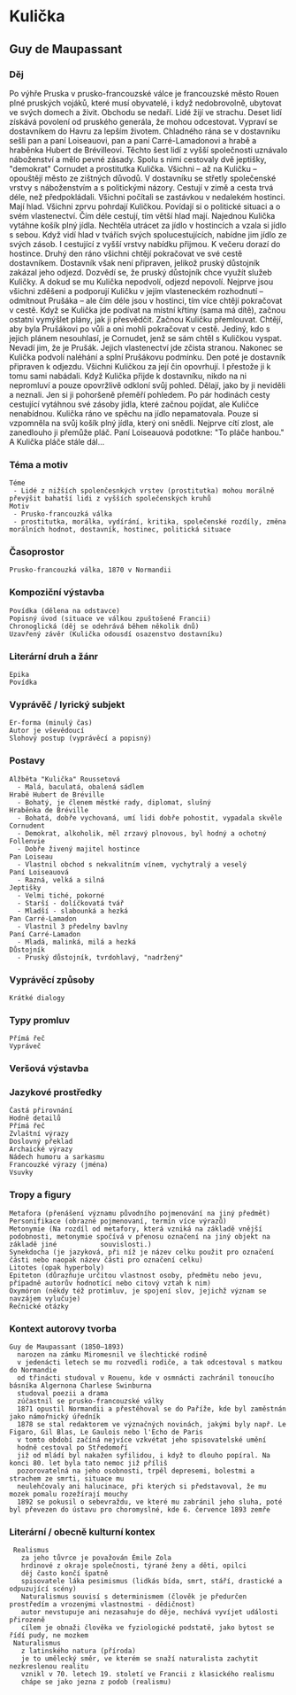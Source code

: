 # Kulička
## Guy de Maupassant
 ### Děj
   Po výhře Pruska v prusko-francouzské válce je francouzské město Rouen plné pruských vojáků, které musí obyvatelé, i když nedobrovolně, ubytovat ve svých domech a živit. Obchodu se nedaří. Lidé žijí ve strachu. Deset lidí získává povolení od pruského generála, že mohou odcestovat. Vypraví se dostavníkem do Havru za lepším životem. Chladného rána se v dostavníku sešli pan a paní Loiseauovi, pan a paní Carré-Lamadonovi a hrabě a hraběnka Hubert de Brévilleovi. Těchto šest lidí z vyšší společnosti uznávalo náboženství a mělo pevné zásady. Spolu s nimi cestovaly dvě jeptišky, "demokrat" Cornudet a prostitutka Kulička. Všichni – až na Kuličku – opouštějí město ze zištných důvodů. V dostavníku se střetly společenské vrstvy s náboženstvím a s politickými názory. Cestují v zimě a cesta trvá déle, než předpokládali. Všichni počítali se zastávkou v nedalekém hostinci. Mají hlad. Všichni zprvu pohrdají Kuličkou. Povídají si o politické situaci a o svém vlastenectví. Čím déle cestují, tím větší hlad mají. Najednou Kulička vytáhne košík plný jídla. Nechtěla utrácet za jídlo v hostincích a vzala si jídlo s sebou. Když vidí hlad v tvářích svých spolucestujících, nabídne jim jídlo ze svých zásob. I cestující z vyšší vrstvy nabídku přijmou. K večeru dorazí do hostince. Druhý den ráno všichni chtějí pokračovat ve své cestě dostavníkem. Dostavník však není připraven, jelikož pruský důstojník zakázal jeho odjezd. Dozvědí se, že pruský důstojník chce využít služeb Kuličky. A dokud se mu Kulička nepodvolí, odjezd nepovolí. Nejprve jsou všichni zděšeni a podporují Kuličku v jejím vlasteneckém rozhodnutí – odmítnout Prušáka – ale čím déle jsou v hostinci, tím více chtějí pokračovat v cestě. Když se Kulička jde podívat na místní křtiny (sama má dítě), začnou ostatní vymýšlet plány, jak ji přesvědčit. Začnou Kuličku přemlouvat. Chtějí, aby byla Prušákovi po vůli a oni mohli pokračovat v cestě. Jediný, kdo s jejich plánem nesouhlasí, je Cornudet, jenž se sám chtěl s Kuličkou vyspat. Nevadí jim, že je Prušák. Jejich vlastenectví jde zčista stranou. Nakonec se Kulička podvolí naléhání a splní Prušákovu podmínku. Den poté je dostavník připraven k odjezdu. Všichni Kuličkou za její čin opovrhují. I přestože ji k tomu sami nabádali. Když Kulička přijde k dostavníku, nikdo na ni nepromluví a pouze opovržlivě odkloní svůj pohled. Dělají, jako by ji neviděli a neznali. Jen si ji pohoršeně přeměří pohledem. Po pár hodinách cesty cestující vytáhnou své zásoby jídla, které začnou pojídat, ale Kuličce nenabídnou. Kulička ráno ve spěchu na jídlo nepamatovala. Pouze si vzpomněla na svůj košík plný jídla, který oni snědli. Nejprve cítí zlost, ale zanedlouho ji přemůže pláč. Paní Loiseauová podotkne: "To pláče hanbou." A Kulička pláče stále dál...

### Téma a motiv
    Téme
     - Lidé z nižších spolenčesnkých vrstev (prostitutka) mohou morálně převýšit bahatší lidi z vyšších společenských kruhů
    Motiv
     - Prusko-francouzká válka
     - prostitutka, morálka, vydírání, kritika, společenské rozdíly, změna morálních hodnot, dostavník, hostinec, politická situace
### Časoprostor
    Prusko-francouzká válka, 1870 v Normandii
### Kompoziční výstavba
    Povídka (dělena na odstavce)
    Popisný úvod (situace ve válkou zpuštošené Francii)
    Chronoglická (děj se odehrává během několik dnů)
    Uzavřený závěr (Kulička odousdí osazenstvo dostavníku)
### Literární druh a žánr
    Epika
    Povídka
### Vyprávěč / lyrický subjekt
    Er-forma (minulý čas)
    Autor je vševědoucí
    Slohový postup (vyprávěcí a popisný)
### Postavy
    Alžběta "Kulička" Roussetová
      - Malá, baculatá, obalená sádlem
    Hrabě Hubert de Bréville
      - Bohatý, je členem městké rady, diplomat, slušný
    Hraběnka de Bréville
      - Bohatá, dobře vychovaná, umí lidi dobře pohostit, vypadala skvěle
    Cornudent
      - Demokrat, alkoholik, měl zrzavý plnovous, byl hodný a ochotný
    Follenvie
      - Dobře živený majitel hostince
    Pan Loiseau
      - Vlastnil obchod s nekvalitním vínem, vychytralý a veselý
    Paní Loiseauová
      - Razná, velká a silná
    Jeptišky
      - Velmi tiché, pokorné
      - Starší - dolíčkovatá tvář
      - Mladší - slabounká a hezká
    Pan Carré-Lamadon
      - Vlastnil 3 předelny bavlny
    Paní Carré-Lamadon
      - Mladá, malinká, milá a hezká
    Důstojník
      - Pruský důstojník, tvrdohlavý, "nadržený"
### Vyprávěcí způsoby
    Krátké dialogy
### Typy promluv
    Přímá řeč
    Vypráveč
### Veršová výstavba
   
### Jazykové prostředky
    Častá přirovnání
    Hodně detailů
    Přímá řeč
    Zvlaštní výrazy
    Doslovný překlad
    Archaické výrazy
    Nádech humoru a sarkasmu
    Francouzké výrazy (jména)
    Vsuvky
### Tropy a figury
    Metafora (přenášení významu původního pojmenování na jiný předmět)
    Personifikace (obrazné pojmenovaní, termín více výrazů)
    Metonymie (Na rozdíl od metafory, která vzniká na základě vnější podobnosti, metonymie spočívá v přenosu označení na jiný objekt na základě jiné           souvislosti.)
    Synekdocha (je jazyková, při níž je název celku použit pro označení části nebo naopak název části pro označení celku)
    Litotes (opak hyperboly)
    Epiteton (důrazňuje určitou vlastnost osoby, předmětu nebo jevu, případně autorův hodnotící nebo citový vztah k nim)
    Oxymóron (někdy též protimluv, je spojení slov, jejichž význam se navzájem vylučuje)
    Řečnické otázky
### Kontext autorovy tvorba
    Guy de Maupassant (1850–1893)
      narozen na zámku Miromesnil ve šlechtické rodině
      v jedenácti letech se mu rozvedli rodiče, a tak odcestoval s matkou do Normandie
      od třinácti studoval v Rouenu, kde v osmnácti zachránil tonoucího básníka Algernona Charlese Swinburna
      studoval poezii a drama
      zúčastnil se prusko-francouzské války
      1871 opustil Normandii a přestěhoval se do Paříže, kde byl zaměstnán jako námořnický úředník
      1878 se stal redaktorem ve význačných novinách, jakými byly např. Le Figaro, Gil Blas, Le Gaulois nebo l'Echo de Paris
      v tomto období začíná nejvíce vzkvétat jeho spisovatelské umění
      hodně cestoval po Středomoří
      již od mládí byl nakažen syfilidou, i když to dlouho popíral. Na konci 80. let byla tato nemoc již příliš
      pozorovatelná na jeho osobnosti, trpěl depresemi, bolestmi a strachem ze smrti, situace mu
      neulehčovaly ani halucinace, při kterých si představoval, že mu mozek pomalu rozežírají mouchy
      1892 se pokusil o sebevraždu, ve které mu zabránil jeho sluha, poté byl převezen do ústavu pro choromyslné, kde 6. července 1893 zemře
### Literární / obecně kulturní kontex
     Realismus
       za jeho tůvrce je považován Émile Zola
       hrdinové z okraje společnosti, týrané ženy a děti, opilci
       děj často končí špatně
       spisovatele láka pesimismus (lidkás bída, smrt, stáří, drastické a odpuzující scény)
       Naturalismus souvisí s determinismem (člověk je předurčen prostředím a vrozenými vlastnostmi - dědičnost)
       autor nevstupuje ani nezasahuje do děje, nechává vyvíjet události přirozeně
       cílem je obnaži člověka ve fyziologické podstatě, jako bytost se řídí pudy, ne mozkem
     Naturalismus
       z latinského natura (příroda)
       je to umělecký směr, ve kterém se snaží naturalista zachytit nezkreslenou realitu
       vznikl v 70. letech 19. století ve Francii z klasického realismu
       chápe se jako jezna z podob (realismu)
